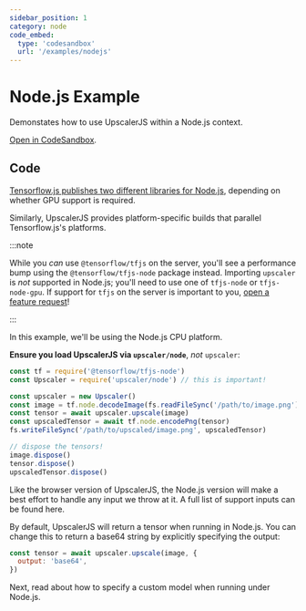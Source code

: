```yaml
---
sidebar_position: 1
category: node
code_embed:
  type: 'codesandbox'
  url: '/examples/nodejs'
---
```


# Node.js Example

Demonstates how to use UpscalerJS within a Node.js context.

<a href="https://githubbox.com/thekevinscott/upscalerjs/tree/main/examples/nodejs">Open in CodeSandbox</a>.

## Code

[Tensorflow.js publishes two different libraries for Node.js](https://www.tensorflow.org/js/guide/nodejs), depending on whether GPU support is required.

Similarly, UpscalerJS provides platform-specific builds that parallel Tensorflow.js's platforms.

:::note

While you _can_ use `@tensorflow/tfjs` on the server, you'll see a performance bump using the `@tensorflow/tfjs-node` package instead. Importing `upscaler` is _not_ supported in Node.js; you'll need to use one of `tfjs-node` or `tfjs-node-gpu`. If support for `tfjs` on the server is important to you, [open a feature request](https://github.com/thekevinscott/UpscalerJS/issues/new/choose)!

:::

In this example, we'll be using the Node.js CPU platform. 

**Ensure you load UpscalerJS via `upscaler/node`**, _not_ `upscaler`:

```javascript
const tf = require('@tensorflow/tfjs-node')
const Upscaler = require('upscaler/node') // this is important!

const upscaler = new Upscaler()
const image = tf.node.decodeImage(fs.readFileSync('/path/to/image.png'), 3)
const tensor = await upscaler.upscale(image)
const upscaledTensor = await tf.node.encodePng(tensor)
fs.writeFileSync('/path/to/upscaled/image.png', upscaledTensor)

// dispose the tensors!
image.dispose()
tensor.dispose()
upscaledTensor.dispose()
```

Like the browser version of UpscalerJS, the Node.js version will make a best effort to handle any input we throw at it. A full list of support inputs can be found here.

By default, UpscalerJS will return a tensor when running in Node.js. You can change this to return a base64 string by explicitly specifying the output:

```javascript
const tensor = await upscaler.upscale(image, {
  output: 'base64',
})
```

Next, read about how to specify a custom model when running under Node.js.
